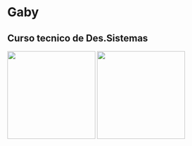 # Gaby
## Curso tecnico de Des.Sistemas
  <img height="200px" src="https://cdn.jsdelivr.net/gh/devicons/devicon/icons/phalcon/phalcon-original.svg" /> <img height="200px" src="https://cdn.jsdelivr.net/gh/devicons/devicon/icons/sqlite/sqlite-original.svg" />
          
